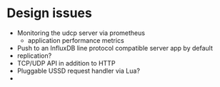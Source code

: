 Design issues
===


- Monitoring the udcp server via prometheus
  - application performance metrics
- Push to an InfluxDB line protocol compatible server app by default
- replication?
- TCP/UDP API in addition to HTTP
- Pluggable USSD request handler via Lua?
- 